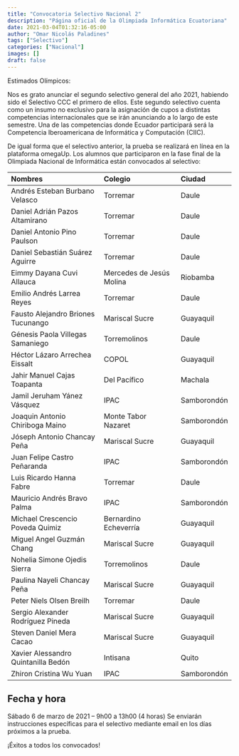 ```yaml
---
title: "Convocatoria Selectivo Nacional 2"
description: "Página oficial de la Olimpiada Informática Ecuatoriana"
date: 2021-03-04T01:32:16-05:00
author: "Omar Nicolás Paladines"
tags: ["Selectivo"]
categories: ["Nacional"]
images: []
draft: false
---
```


Estimados Olímpicos:

Nos es grato anunciar el segundo selectivo general del año 2021, habiendo sido el
Selectivo CCC el primero de ellos. Este segundo selectivo cuenta como un insumo no
exclusivo para la asignación de cupos a distintas competencias internacionales que
se irán anunciando a lo largo de este semestre. Una de las competencias donde Ecuador
participará será la Competencia Iberoamericana de Informática y Computación (CIIC).

De igual forma que el selectivo anterior, la prueba se realizará en línea en la plataforma
omegaUp. Los alumnos que participaron en la fase final de la Olimpiada Nacional de
Informática están convocados al selectivo:

| Nombres                             | Colegio                  | Ciudad      |
| :---------------------------------- | :----------------------- | :---------- |
| Andrés Esteban Burbano Velasco      | Torremar                 | Daule       |
| Daniel Adrián Pazos Altamirano      | Torremar                 | Daule       |
| Daniel Antonio Pino Paulson         | Torremar                 | Daule       |
| Daniel Sebastián Suárez Aguirre     | Torremar                 | Daule       |
| Eimmy Dayana Cuvi Allauca           | Mercedes de Jesús Molina | Riobamba    |
| Emilio Andrés Larrea Reyes          | Torremar                 | Daule       |
| Fausto Alejandro Briones Tucunango  | Mariscal Sucre           | Guayaquil   |
| Génesis Paola Villegas Samaniego    | Torremolinos             | Daule       |
| Héctor Lázaro Arrechea Eissalt      | COPOL                    | Guayaquil   |
| Jahir Manuel Cajas Toapanta         | Del Pacífico             | Machala     |
| Jamil Jeruham Yánez Vásquez         | IPAC                     | Samborondón |
| Joaquin Antonio Chiriboga Maino     | Monte Tabor Nazaret      | Samborondón |
| Jóseph Antonio Chancay Peña         | Mariscal Sucre           | Guayaquil   |
| Juan Felipe Castro Peñaranda        | IPAC                     | Samborondón |
| Luis Ricardo Hanna Fabre            | Torremar                 | Daule       |
| Mauricio Andrés Bravo Palma         | IPAC                     | Samborondón |
| Michael Crescencio Poveda Quimiz    | Bernardino Echeverría    | Guayaquil   |
| Miguel Angel Guzmán Chang           | Mariscal Sucre           | Guayaquil   |
| Nohelia Simone Ojedis Sierra        | Torremolinos             | Daule       |
| Paulina Nayeli Chancay Peña         | Mariscal Sucre           | Guayaquil   |
| Peter Niels Olsen Breilh            | Torremar                 | Daule       |
| Sergio Alexander Rodríguez Pineda   | Mariscal Sucre           | Guayaquil   |
| Steven Daniel Mera Cacao            | Mariscal Sucre           | Guayaquil   |
| Xavier Alessandro Quintanilla Bedón | Intisana                 | Quito       |
| Zhiron Cristina Wu Yuan             | IPAC                     | Samborondón |

## Fecha y hora

Sábado 6 de marzo de 2021 – 9h00 a 13h00 (4 horas)
Se enviarán instrucciones específicas para el selectivo mediante email en los días próximos a la prueba.

¡Éxitos a todos los convocados!
